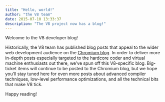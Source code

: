 ```yaml
---
title: "Hello, world!"
author: "the V8 team"
date: 2015-07-10 13:33:37
description: "The V8 project now has a blog!"
---
```

Welcome to the V8 developer blog!

Historically, the V8 team has published blog posts that appeal to the wider web development audience on the [Chromium blog](https://blog.chromium.org/). In order to deliver more in-depth posts especially targeted to the hardcore coder and virtual machine enthusiasts out there, we’ve spun off this V8-specific blog. Big-ticket items will continue to be posted to the Chromium blog, but we hope you’ll stay tuned here for even more posts about advanced compiler techniques, low-level performance optimizations, and all the technical bits that make V8 tick.

<!--truncate-->
Happy reading!
